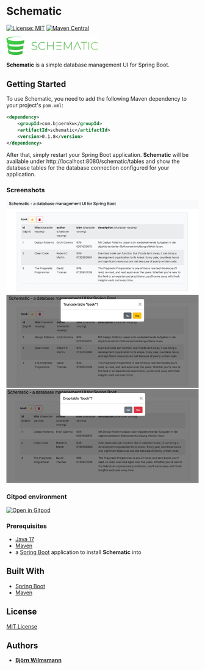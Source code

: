 # Schematic

[![License: MIT](https://img.shields.io/badge/License-MIT-yellow.svg)](https://opensource.org/licenses/MIT)
[![Maven Central](https://maven-badges.herokuapp.com/maven-central/com.bjoernkw/schematic/badge.svg)](https://maven-badges.herokuapp.com/maven-central/com.bjoernkw/schematic)

<img src="https://github.com/BjoernKW/Schematic/raw/main/src/main/resources/static/images/logo.png" alt="logo" width="240">

**Schematic** is a simple database management UI for Spring Boot.

## Getting Started

To use Schematic, you need to add the following Maven dependency to your project's `pom.xml`:

```xml
<dependency>
    <groupId>com.bjoernkw</groupId>
    <artifactId>schematic</artifactId>
    <version>0.1.8</version>
</dependency>
```

After that, simply restart your Spring Boot application. **Schematic** will be available under http://localhost:8080/schematic/tables
and show the database tables for the database connection configured for your application.

### Screenshots

![Schematic-screenshot-1.png](documentation/static-resources/Schematic-screenshot-1.png)
![Schematic-screenshot-2.png](documentation/static-resources/Schematic-screenshot-2.png)
![Schematic-screenshot-3.png](documentation/static-resources/Schematic-screenshot-3.png)

### Gitpod environment
[![Open in Gitpod](https://gitpod.io/button/open-in-gitpod.svg)](https://gitpod.io/#https://github.com/BjoernKW/Schematic)

### Prerequisites

* [Java 17](https://openjdk.org/projects/jdk/17/)
* [Maven](https://maven.apache.org/)
* a [Spring Boot](https://spring.io/projects/spring-boot/) application to install **Schematic** into

## Built With

* [Spring Boot](https://spring.io/projects/spring-boot/)
* [Maven](https://maven.apache.org/)

## License

[MIT License](https://opensource.org/licenses/MIT)

## Authors

* **[Björn Wilmsmann](https://bjoernkw.com)**
